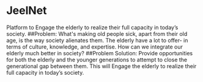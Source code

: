 # JeelNet
Platform  to Engage the elderly to realize their full capacity in today’s society. 
##Problem:
What's making old people sick, apart from their old age, is the way society alienates them. The elderly have a lot to offer- in terms of culture, knowledge, and expertise.
How can we integrate our elderly much better in society?
##Problem Solution:
Provide opportunities for both the elderly and the younger generations to attempt to close the generational gap between them. This will Engage the elderly to realize their full capacity in today’s society. 
